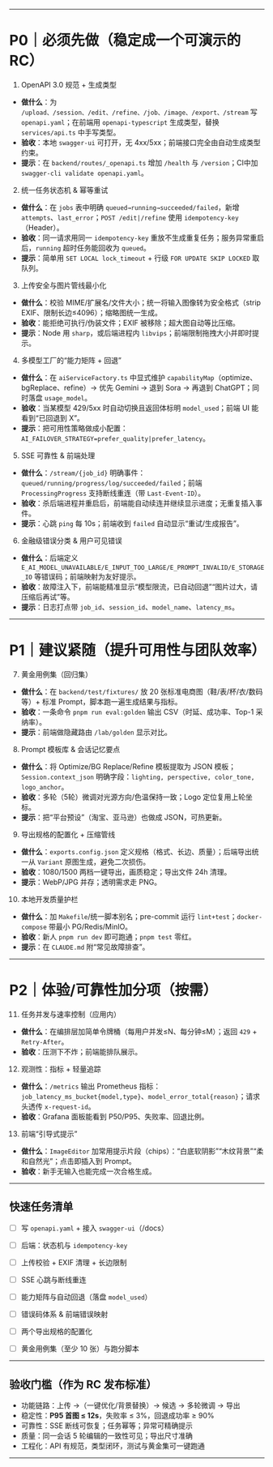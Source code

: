 
---

# P0｜必须先做（稳定成一个可演示的RC）

1. OpenAPI 3.0 规范 + 生成类型

* **做什么**：为 `/upload、/session、/edit、/refine、/job、/image、/export、/stream` 写 `openapi.yaml`；在前端用 `openapi-typescript` 生成类型，替换 `services/api.ts` 中手写类型。
* **验收**：本地 `swagger-ui` 可打开，无 4xx/5xx；前端接口完全由自动生成类型约束。
* **提示**：在 `backend/routes/_openapi.ts` 增加 `/health` 与 `/version`；CI中加 `swagger-cli validate openapi.yaml`。

2. 统一任务状态机 & 幂等重试

* **做什么**：在 `jobs` 表中明确 `queued→running→succeeded/failed`，新增 `attempts`、`last_error`；`POST /edit|/refine` 使用 `idempotency-key`（Header）。
* **验收**：同一请求用同一 `idempotency-key` 重放不生成重复任务；服务异常重启后，`running` 超时任务能回收为 `queued`。
* **提示**：简单用 `SET LOCAL lock_timeout` + 行级 `FOR UPDATE SKIP LOCKED` 取队列。

3. 上传安全与图片管线最小化

* **做什么**：校验 MIME/扩展名/文件大小；统一将输入图像转为安全格式（strip EXIF、限制长边≤4096）；缩略图统一生成。
* **验收**：能拒绝可执行/伪装文件；EXIF 被移除；超大图自动等比压缩。
* **提示**：Node 用 `sharp`，或后端进程内 `libvips`；前端限制拖拽大小并即时提示。

4. 多模型工厂的“能力矩阵 + 回退”

* **做什么**：在 `aiServiceFactory.ts` 中显式维护 `capabilityMap`（optimize、bgReplace、refine）→ 优先 Gemini → 退到 Sora → 再退到 ChatGPT；同时落盘 `usage_model`。
* **验收**：当某模型 429/5xx 时自动切换且返回体标明 `model_used`；前端 UI 能看到“已回退到 X”。
* **提示**：把可用性策略做成小配置：`AI_FAILOVER_STRATEGY=prefer_quality|prefer_latency`。

5. SSE 可靠性 & 前端处理

* **做什么**：`/stream/{job_id}` 明确事件：`queued/running/progress/log/succeeded/failed`；前端 `ProcessingProgress` 支持断线重连（带 `Last-Event-ID`）。
* **验收**：杀后端进程并重启后，前端能自动续连并继续显示进度；无重复插入事件。
* **提示**：心跳 `ping` 每 10s；前端收到 `failed` 自动显示“重试/生成报告”。

6. 金融级错误分类 & 用户可见错误

* **做什么**：后端定义 `E_AI_MODEL_UNAVAILABLE/E_INPUT_TOO_LARGE/E_PROMPT_INVALID/E_STORAGE_IO` 等错误码；前端映射为友好提示。
* **验收**：故障注入下，前端能精准显示“模型限流，已自动回退”“图片过大，请压缩后再试”等。
* **提示**：日志打点带 `job_id`、`session_id`、`model_name`、`latency_ms`。

---

# P1｜建议紧随（提升可用性与团队效率）

7. 黄金用例集（回归集）

* **做什么**：在 `backend/test/fixtures/` 放 20 张标准电商图（鞋/表/杯/衣/数码等）+ 标准 Prompt，脚本跑一遍生成结果与指标。
* **验收**：一条命令 `pnpm run eval:golden` 输出 CSV（时延、成功率、Top-1 采纳率）。
* **提示**：前端做隐藏路由 `/lab/golden` 显示对比。

8. Prompt 模板库 & 会话记忆要点

* **做什么**：将 Optimize/BG Replace/Refine 模板提取为 JSON 模板；`Session.context_json` 明确字段：`lighting, perspective, color_tone, logo_anchor`。
* **验收**：多轮（5轮）微调对光源方向/色温保持一致；Logo 定位复用上轮坐标。
* **提示**：把“平台预设”（淘宝、亚马逊）也做成 JSON，可热更新。

9. 导出规格的配置化 + 压缩管线

* **做什么**：`exports.config.json` 定义规格（格式、长边、质量）；后端导出统一从 `Variant` 原图生成，避免二次损伤。
* **验收**：1080/1500 两档一键导出，画质稳定；导出文件 24h 清理。
* **提示**：WebP/JPG 并存；透明需求走 PNG。

10. 本地开发质量护栏

* **做什么**：加 `Makefile`/统一脚本别名；pre-commit 运行 `lint+test`；`docker-compose` 带最小 PG/Redis/MinIO。
* **验收**：新人 `pnpm run dev` 即可跑通；`pnpm test` 零红。
* **提示**：在 `CLAUDE.md` 附“常见故障排查”。

---

# P2｜体验/可靠性加分项（按需）

11. 任务并发与速率控制（应用内）

* **做什么**：在编排层加简单令牌桶（每用户并发≤N、每分钟≤M）；返回 `429` + `Retry-After`。
* **验收**：压测下不炸；前端能排队展示。

12. 观测性：指标 + 轻量追踪

* **做什么**：`/metrics` 输出 Prometheus 指标：`job_latency_ms_bucket{model,type}`、`model_error_total{reason}`；请求头透传 `x-request-id`。
* **验收**：Grafana 面板能看到 P50/P95、失败率、回退比例。

13. 前端“引导式提示”

* **做什么**：`ImageEditor` 加常用提示片段（chips）：“白底软阴影”“木纹背景”“柔和自然光”；点击即插入到 Prompt。
* **验收**：新手无输入也能完成一次合格生成。

---

## 快速任务清单


* [ ] 写 `openapi.yaml` + 接入 `swagger-ui`（/docs）
* [ ] 后端：状态机与 `idempotency-key`
* [ ] 上传校验 + EXIF 清理 + 长边限制
* [ ] SSE 心跳与断线重连

* [ ] 能力矩阵与自动回退（落盘 `model_used`）
* [ ] 错误码体系 & 前端错误映射
* [ ] 两个导出规格的配置化
* [ ] 黄金用例集（至少 10 张）与跑分脚本

---

## 验收门槛（作为 RC 发布标准）

* 功能链路：上传 →（一键优化/背景替换）→ 候选 → 多轮微调 → 导出
* 稳定性：**P95 首图 ≤ 12s**，失败率 ≤ 3%，回退成功率 ≥ 90%
* 可靠性：SSE 断线可恢复；任务幂等；异常可精确提示
* 质量：同一会话 5 轮编辑的一致性可见；导出尺寸准确
* 工程化：API 有规范，类型闭环，测试与黄金集可一键跑通

---

